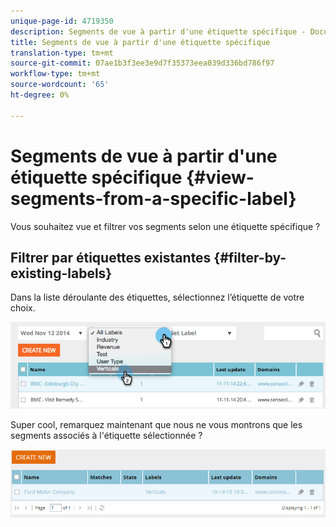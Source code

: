 ```yaml
---
unique-page-id: 4719350
description: Segments de vue à partir d'une étiquette spécifique - Documents marketing - Documentation du produit
title: Segments de vue à partir d'une étiquette spécifique
translation-type: tm+mt
source-git-commit: 07ae1b3f3ee3e9d7f35373eea039d336bd786f97
workflow-type: tm+mt
source-wordcount: '65'
ht-degree: 0%

---
```



# Segments de vue à partir d&#39;une étiquette spécifique {#view-segments-from-a-specific-label}

Vous souhaitez vue et filtrer vos segments selon une étiquette spécifique ?

## Filtrer par étiquettes existantes {#filter-by-existing-labels}

Dans la liste déroulante des étiquettes, sélectionnez l’étiquette de votre choix.

![](assets/image2014-11-26-13-3a44-3a23.png)

Super cool, remarquez maintenant que nous ne vous montrons que les segments associés à l&#39;étiquette sélectionnée ?

![](assets/image2015-10-14-16-3a31-3a52.png)

